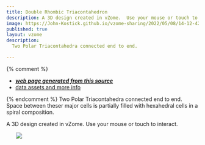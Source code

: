 ```yaml
---
title: Double Rhombic Triacontahedron
description: A 3D design created in vZome.  Use your mouse or touch to interact.
image: https://John-Kostick.github.io/vzome-sharing/2022/05/08/14-12-42-Double-RT/Double-RT.png
published: true
layout: vzome
description:
  Two Polar Triacontahedra connected end to end. 

---
```


{% comment %}
 - [***web page generated from this source***](<https://John-Kostick.github.io/vzome-sharing/2022/05/08/Double-RT-14-12-42.html>)
 - [data assets and more info](<https://github.com/John-Kostick/vzome-sharing/tree/main/2022/05/08/14-12-42-Double-RT/>)
 
{% endcomment %} 
Two Polar Triacontahedra connected end to end. Space between theser major cells is partially filled with hexahedral cells in a spiral composition.  

A 3D design created in vZome.  Use your mouse or touch to interact.

<vzome-viewer style="width: 87%; height: 60vh; margin: 5%"
       src="https://John-Kostick.github.io/vzome-sharing/2022/05/08/14-12-42-Double-RT/Double-RT.vZome" >
  <img src="https://John-Kostick.github.io/vzome-sharing/2022/05/08/14-12-42-Double-RT/Double-RT.png" />
</vzome-viewer>
